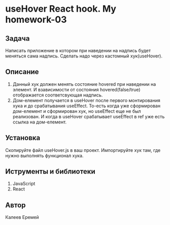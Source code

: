 # useHover React hook. My homework-03
## Задача
Написать приложение в котором при наведении на надпись будет меняться сама надпись. Сделать надо через кастомный хук(useHover).
## Описание
 1. Данный хук должен менять состояние hovered при наведении на элемент. И взависимости от состояния hovered(false/true) отображается соответсвующая надпись.
 2. Дом-елемент получается в useHover после первого монтирования хука и до срабатывания useEffect. То-есть когда уже сформирован дом-елемент и сформирован хук, но useEffect еще не был реализован. И когда в useHover срабатывает useEffect в ref уже есть ссылка на дом-елемент. 
## Установка
Скопируйте файл useHover.js в ваш проект. Импортируйте хук там, где нужно выполнять функционал хука.
## Иструменты и библиотеки
 1. JavaScript
 2. React
## Автор
Калеев Еремей